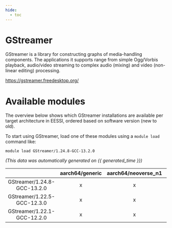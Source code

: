 ```yaml
---
hide:
  - toc
---
```


GStreamer
=========


GStreamer is a library for constructing graphs of media-handling components. The applications it supports range from simple Ogg/Vorbis playback, audio/video streaming to complex audio (mixing) and video (non-linear editing) processing.

https://gstreamer.freedesktop.org/
# Available modules


The overview below shows which GStreamer installations are available per target architecture in EESSI, ordered based on software version (new to old).

To start using GStreamer, load one of these modules using a `module load` command like:

```shell
module load GStreamer/1.24.8-GCC-13.2.0
```

*(This data was automatically generated on {{ generated_time }})*  

| |aarch64/generic|aarch64/neoverse_n1|aarch64/neoverse_v1|x86_64/generic|x86_64/amd/zen2|x86_64/amd/zen3|x86_64/amd/zen4|x86_64/intel/haswell|x86_64/intel/skylake_avx512|
| :---: | :---: | :---: | :---: | :---: | :---: | :---: | :---: | :---: | :---: |
|GStreamer/1.24.8-GCC-13.2.0|x|x|x|x|x|x|x|x|x|
|GStreamer/1.22.5-GCC-12.3.0|x|x|x|x|x|x|x|x|x|
|GStreamer/1.22.1-GCC-12.2.0|x|x|x|x|x|x|x|x|x|
